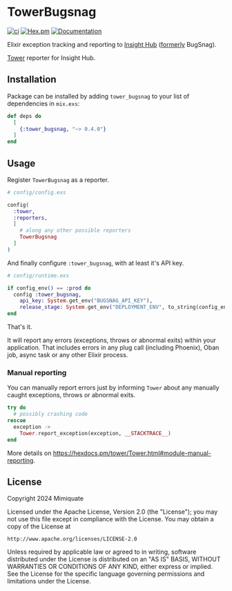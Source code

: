 # TowerBugsnag

[![ci](https://github.com/mimiquate/tower_bugsnag/actions/workflows/ci.yml/badge.svg?branch=main)](https://github.com/mimiquate/tower_bugsnag/actions?query=branch%3Amain)
[![Hex.pm](https://img.shields.io/hexpm/v/tower_bugsnag.svg)](https://hex.pm/packages/tower_bugsnag)
[![Documentation](https://img.shields.io/badge/Documentation-purple.svg)](https://hexdocs.pm/tower_bugsnag)

Elixir exception tracking and reporting to [Insight Hub](https://www.bugsnag.com/) ([formerly](https://smartbear.com/blog/introducing-insight-hub) BugSnag).

[Tower](https://github.com/mimiquate/tower) reporter for Insight Hub.

## Installation

Package can be installed by adding `tower_bugsnag` to your list of dependencies in `mix.exs`:

```elixir
def deps do
  [
    {:tower_bugsnag, "~> 0.4.0"}
  ]
end
```

## Usage

Register `TowerBugsnag` as a reporter.

```elixir
# config/config.exs

config(
  :tower,
  :reporters,
  [
    # along any other possible reporters
    TowerBugsnag
  ]
)
```

And finally configure `:tower_bugsnag`, with at least it's API key.

```elixir
# config/runtime.exs

if config_env() == :prod do
  config :tower_bugsnag,
    api_key: System.get_env("BUGSNAG_API_KEY"),
    release_stage: System.get_env("DEPLOYMENT_ENV", to_string(config_env()))
end
```

That's it.

It will report any errors (exceptions, throws or abnormal exits) within your application. That includes errors in
any plug call (including Phoenix), Oban job, async task or any other Elixir process.

### Manual reporting

You can manually report errors just by informing `Tower` about any manually caught exceptions, throws or abnormal exits.


```elixir
try do
  # possibly crashing code
rescue
  exception ->
    Tower.report_exception(exception, __STACKTRACE__)
end
```

More details on https://hexdocs.pm/tower/Tower.html#module-manual-reporting.

## License

Copyright 2024 Mimiquate

Licensed under the Apache License, Version 2.0 (the "License");
you may not use this file except in compliance with the License.
You may obtain a copy of the License at

    http://www.apache.org/licenses/LICENSE-2.0

Unless required by applicable law or agreed to in writing, software
distributed under the License is distributed on an "AS IS" BASIS,
WITHOUT WARRANTIES OR CONDITIONS OF ANY KIND, either express or implied.
See the License for the specific language governing permissions and
limitations under the License.
